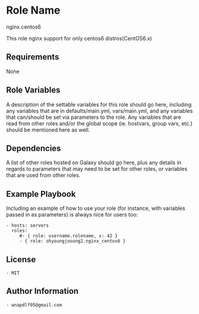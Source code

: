 Role Name
=========
nginx.centos6

This role nginx support for only centos6 distros(CentOS6.x)

Requirements
------------
None

Role Variables
--------------

A description of the settable variables for this role should go here, including any variables that are in defaults/main.yml, vars/main.yml, and any variables that can/should be set via parameters to the role. Any variables that are read from other roles and/or the global scope (ie. hostvars, group vars, etc.) should be mentioned here as well.

Dependencies
------------

A list of other roles hosted on Galaxy should go here, plus any details in regards to parameters that may need to be set for other roles, or variables that are used from other roles.

Example Playbook
----------------

Including an example of how to use your role (for instance, with variables passed in as parameters) is always nice for users too:

    - hosts: servers
      roles:
         #- { role: username.rolename, x: 42 }
         - { role: ohyoungjooung2.nginx_centos6 }

License
-------
    - MIT


Author Information
------------------
  
    - wnapdlf05@gmail.com
